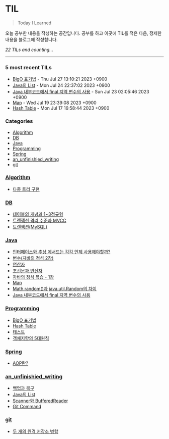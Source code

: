 # TIL
> Today I Learned

오늘 공부한 내용을 작성하는 공간입니다. 공부를 하고 이곳에 TIL를 적은 다음, 정제한 내용을 블로그에 작성합니다.


_22 TILs and counting..._

---

### 5 most recent TILs

- [BigO 표기법](Programming/BigO.md) - Thu Jul 27 13:10:21 2023 +0900
- [Java의 List](an_unfinishied_writing/List.md) - Mon Jul 24 22:37:02 2023 +0900
- [Java 내부코드에서 final 지역 변수의 사용](Java/final_local_variable.md) - Sun Jul 23 02:05:46 2023 +0900
- [Map](Java/Map.md) - Wed Jul 19 23:39:08 2023 +0900
- [Hash Table](Programming/Hash_Table.md) - Mon Jul 17 16:58:44 2023 +0900

### Categories

- [Algorithm](#Algorithm)
- [DB](#DB)
- [Java](#Java)
- [Programming](#Programming)
- [Spring](#Spring)
- [an_unfinishied_writing](#an_unfinishied_writing)
- [git](#git)

### [Algorithm](#Algorithm)
- [다중 트리 구현](Algorithm/N-ary_tree.md)

### [DB](#DB)
- [테이블의 개념과 1~3정규형](DB/Concepts_and_Normalization_of_Table.md)
- [트랜잭션 격리 수준과 MVCC](DB/Transaction_Isolation_Level.md)
- [트랜잭션(MySQL)](DB/Transaction_and_Concurrency_Control.md)

### [Java](#Java)
- [인터페이스와 추상 메서드는 각각 언제 사용해야할까?](Java/Interface_Abstract_class.md)
- [변수(자바의 정석 2장)](Java/Java_Jungsuk_chapter2.md)
- [연산자](Java/Java_Jungsuk_chapter3.md)
- [조건문과 연산자](Java/Java_Jungsuk_chapter4.md)
- [자바의 정석 복습 - 1장](Java/Java_jungsuk_chapter1.md)
- [Map](Java/Map.md)
- [Math.random()과 java.util.Random의 차이](Java/Math_random()_VS_Random.md)
- [Java 내부코드에서 final 지역 변수의 사용](Java/final_local_variable.md)

### [Programming](#Programming)
- [BigO 표기법](Programming/BigO.md)
- [Hash Table](Programming/Hash_Table.md)
- [테스트](Programming/Software_test.md)
- [객체지향의 5대원칙](Programming/oop_SOLID.md)

### [Spring](#Spring)
- [AOP란?](Spring/AOP.md)

### [an_unfinishied_writing](#an_unfinishied_writing)
- [백업과 복구](an_unfinishied_writing/Back_up_and_Restoration.md)
- [Java의 List](an_unfinishied_writing/List.md)
- [Scanner와 BufferedReader](an_unfinishied_writing/Scanner_And_BufferedReader.md)
- [Git Command](an_unfinishied_writing/git_command.md)

### [git](#git)
- [두 개의 원격 저장소 병합](git/merge_remote_to_remote.md)

[1]: https://simonwillison.net/2020/Apr/20/self-rewriting-readme/
[2]: https://github.com/jbranchaud/til

